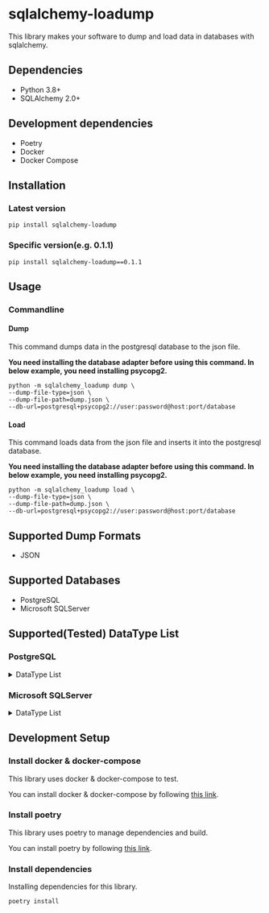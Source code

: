 # sqlalchemy-loadump
This library makes your software to dump and load data in databases with sqlalchemy.


## Dependencies
- Python 3.8+
- SQLAlchemy 2.0+


## Development dependencies
- Poetry
- Docker
- Docker Compose


## Installation
### Latest version
```pip install sqlalchemy-loadump```

### Specific version(e.g. 0.1.1)
```pip install sqlalchemy-loadump==0.1.1```


## Usage
### Commandline
#### Dump
This command dumps data in the postgresql database to the json file.

**You need installing the database adapter before using this command. In below example, you need installing psycopg2.**

```commandline
python -m sqlalchemy_loadump dump \
--dump-file-type=json \
--dump-file-path=dump.json \
--db-url=postgresql+psycopg2://user:password@host:port/database
```

#### Load
This command loads data from the json file and inserts it into the postgresql database.

**You need installing the database adapter before using this command. In below example, you need installing psycopg2.**

```commandline
python -m sqlalchemy_loadump load \
--dump-file-type=json \
--dump-file-path=dump.json \
--db-url=postgresql+psycopg2://user:password@host:port/database
```

## Supported Dump Formats
- JSON


## Supported Databases
- PostgreSQL
- Microsoft SQLServer

## Supported(Tested) DataType List
### PostgreSQL
<details>
    <summary>DataType List</summary>

    - BigInteger
    - Boolean
    - Date
    - DateTime
    - Double
    - Enum
    - Float
    - Integer
    - Interval
    - LargeBinary
    - Numeric
    - SmallInteger
    - String
    - Text
    - Time
    - Unicode
    - UnicodeText
    - Uuid
</details>

### Microsoft SQLServer
<details>
    <summary>DataType List</summary>

    - BigInteger
    - Boolean
    - Date
    - DateTime
    - Double
    - Enum
    - Float
    - Integer
    - (Interval) ・・・ Treated as DateTime
    - LargeBinary
    - Numeric
    - SmallInteger
    - String
    - Text
    - Time
    - Unicode
    - UnicodeText
    - Uuid
</details>

## Development Setup
### Install docker & docker-compose
This library uses docker & docker-compose to test.

You can install docker & docker-compose by following [this link](https://docs.docker.com/engine/install/).

### Install poetry
This library uses poetry to manage dependencies and build.

You can install poetry by following [this link](https://python-poetry.org/docs/).

### Install dependencies
Installing dependencies for this library.

```commandline
poetry install
```
